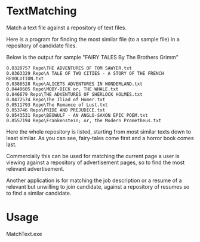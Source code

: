 # TextMatching
Match a text file against a repository of text files.

Here is a program for finding the most similar file (to a sample file) in a repository of candidate files. 

Below is the output for sample "FAIRY TALES By The Brothers Grimm"
```
0.0320757 Repo\THE ADVENTURES OF TOM SAWYER.txt
0.0363329 Repo\A TALE OF TWO CITIES - A STORY OF THE FRENCH REVOLUTION.txt
0.0388528 Repo\ALICEТS ADVENTURES IN WONDERLAND.txt
0.0440605 Repo\MOBY-DICK or, THE WHALE.txt
0.046679 Repo\THE ADVENTURES OF SHERLOCK HOLMES.txt
0.0472574 Repo\The Iliad of Homer.txt
0.0511793 Repo\The Romance of Lust.txt
0.053746 Repo\PRIDE AND PREJUDICE.txt
0.0543531 Repo\BEOWULF - AN ANGLO-SAXON EPIC POEM.txt
0.0557194 Repo\Frankenstein; or, the Modern Prometheus.txt
```

Here the whole repository is listed, starting from most similar texts down to least similar. As you can see, fairy-tales come first and a horror book comes last.

Commercially this can be used for matching the current page a user is viewing against a repository of advertisement pages, so to find the most relevant advertisement.

Another application is for matching the job description or a resume of a relevant but unwilling to join candidate, against a repository of resumes so to find a similar candidate.

# Usage
MatchText.exe <Sample File> <Repository Directory>
